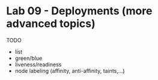 # Lab 09 - Deployments (more advanced topics)

TODO
* list
* green/blue
* liveness/readiness
* node labeling (affinity, anti-affinity, taints,...)